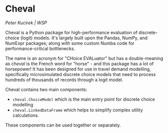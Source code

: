 # Cheval

_Peter Kucirek | WSP_

Cheval is a Python package for high-performance evaluation of 
discrete-choice (logit) models. It's largely built upon the Pandas, 
NumPy, and NumExpr packages; along with some custom Numba code for 
performance-critical bottlenecks.

The name is an acronym for "CHoice EVALuator" but has a double-meaning 
as _cheval_ is the French word for "horse" - and this package has a lot
of horsepower! It has been designed for use in travel demand modelling,
specifically microsimulated discrete choice models that need to process
hundreds of thousands of records through a logit model.

Cheval contains two main components:

 - `cheval.ChoiceModel` which is the main entry point for discrete
 choice modelling
 - `cheval.LinkedDataFrame` which helps to simplify complex utility
 calculations.
 
These components can be used together or separately.  
